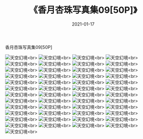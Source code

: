 ﻿---
layout: post
title: 《香月杏珠写真集09[50P]》
date: 2021-01-17
img: http://photo.orgx.cf/性感/2021/香月杏珠写真集09[50P]/000.jpg
tags: [美女,性感,泳衣]
---

香月杏珠写真集09[50P]



![天空幻境](http://photo.orgx.cf/性感/2021/香月杏珠写真集09[50P]/001.jpg''天空幻境'')<br>
![天空幻境](http://photo.orgx.cf/性感/2021/香月杏珠写真集09[50P]/002.jpg''天空幻境'')<br>
![天空幻境](http://photo.orgx.cf/性感/2021/香月杏珠写真集09[50P]/003.jpg''天空幻境'')<br>
![天空幻境](http://photo.orgx.cf/性感/2021/香月杏珠写真集09[50P]/004.jpg''天空幻境'')<br>
![天空幻境](http://photo.orgx.cf/性感/2021/香月杏珠写真集09[50P]/005.jpg''天空幻境'')<br>
![天空幻境](http://photo.orgx.cf/性感/2021/香月杏珠写真集09[50P]/006.jpg''天空幻境'')<br>
![天空幻境](http://photo.orgx.cf/性感/2021/香月杏珠写真集09[50P]/007.jpg''天空幻境'')<br>
![天空幻境](http://photo.orgx.cf/性感/2021/香月杏珠写真集09[50P]/008.jpg''天空幻境'')<br>
![天空幻境](http://photo.orgx.cf/性感/2021/香月杏珠写真集09[50P]/009.jpg''天空幻境'')<br>
![天空幻境](http://photo.orgx.cf/性感/2021/香月杏珠写真集09[50P]/010.jpg''天空幻境'')<br>
![天空幻境](http://photo.orgx.cf/性感/2021/香月杏珠写真集09[50P]/011.jpg''天空幻境'')<br>
![天空幻境](http://photo.orgx.cf/性感/2021/香月杏珠写真集09[50P]/012.jpg''天空幻境'')<br>
![天空幻境](http://photo.orgx.cf/性感/2021/香月杏珠写真集09[50P]/013.jpg''天空幻境'')<br>
![天空幻境](http://photo.orgx.cf/性感/2021/香月杏珠写真集09[50P]/014.jpg''天空幻境'')<br>
![天空幻境](http://photo.orgx.cf/性感/2021/香月杏珠写真集09[50P]/015.jpg''天空幻境'')<br>
![天空幻境](http://photo.orgx.cf/性感/2021/香月杏珠写真集09[50P]/016.jpg''天空幻境'')<br>
![天空幻境](http://photo.orgx.cf/性感/2021/香月杏珠写真集09[50P]/017.jpg''天空幻境'')<br>
![天空幻境](http://photo.orgx.cf/性感/2021/香月杏珠写真集09[50P]/018.jpg''天空幻境'')<br>
![天空幻境](http://photo.orgx.cf/性感/2021/香月杏珠写真集09[50P]/019.jpg''天空幻境'')<br>
![天空幻境](http://photo.orgx.cf/性感/2021/香月杏珠写真集09[50P]/020.jpg''天空幻境'')<br>
![天空幻境](http://photo.orgx.cf/性感/2021/香月杏珠写真集09[50P]/021.jpg''天空幻境'')<br>
![天空幻境](http://photo.orgx.cf/性感/2021/香月杏珠写真集09[50P]/022.jpg''天空幻境'')<br>
![天空幻境](http://photo.orgx.cf/性感/2021/香月杏珠写真集09[50P]/023.jpg''天空幻境'')<br>
![天空幻境](http://photo.orgx.cf/性感/2021/香月杏珠写真集09[50P]/024.jpg''天空幻境'')<br>
![天空幻境](http://photo.orgx.cf/性感/2021/香月杏珠写真集09[50P]/025.jpg''天空幻境'')<br>
![天空幻境](http://photo.orgx.cf/性感/2021/香月杏珠写真集09[50P]/026.jpg''天空幻境'')<br>
![天空幻境](http://photo.orgx.cf/性感/2021/香月杏珠写真集09[50P]/027.jpg''天空幻境'')<br>
![天空幻境](http://photo.orgx.cf/性感/2021/香月杏珠写真集09[50P]/028.jpg''天空幻境'')<br>
![天空幻境](http://photo.orgx.cf/性感/2021/香月杏珠写真集09[50P]/029.jpg''天空幻境'')<br>
![天空幻境](http://photo.orgx.cf/性感/2021/香月杏珠写真集09[50P]/030.jpg''天空幻境'')<br>
![天空幻境](http://photo.orgx.cf/性感/2021/香月杏珠写真集09[50P]/031.jpg''天空幻境'')<br>
![天空幻境](http://photo.orgx.cf/性感/2021/香月杏珠写真集09[50P]/032.jpg''天空幻境'')<br>
![天空幻境](http://photo.orgx.cf/性感/2021/香月杏珠写真集09[50P]/033.jpg''天空幻境'')<br>
![天空幻境](http://photo.orgx.cf/性感/2021/香月杏珠写真集09[50P]/034.jpg''天空幻境'')<br>
![天空幻境](http://photo.orgx.cf/性感/2021/香月杏珠写真集09[50P]/035.jpg''天空幻境'')<br>
![天空幻境](http://photo.orgx.cf/性感/2021/香月杏珠写真集09[50P]/036.jpg''天空幻境'')<br>
![天空幻境](http://photo.orgx.cf/性感/2021/香月杏珠写真集09[50P]/037.jpg''天空幻境'')<br>
![天空幻境](http://photo.orgx.cf/性感/2021/香月杏珠写真集09[50P]/038.jpg''天空幻境'')<br>
![天空幻境](http://photo.orgx.cf/性感/2021/香月杏珠写真集09[50P]/039.jpg''天空幻境'')<br>
![天空幻境](http://photo.orgx.cf/性感/2021/香月杏珠写真集09[50P]/040.jpg''天空幻境'')<br>
![天空幻境](http://photo.orgx.cf/性感/2021/香月杏珠写真集09[50P]/041.jpg''天空幻境'')<br>
![天空幻境](http://photo.orgx.cf/性感/2021/香月杏珠写真集09[50P]/042.jpg''天空幻境'')<br>
![天空幻境](http://photo.orgx.cf/性感/2021/香月杏珠写真集09[50P]/043.jpg''天空幻境'')<br>
![天空幻境](http://photo.orgx.cf/性感/2021/香月杏珠写真集09[50P]/044.jpg''天空幻境'')<br>
![天空幻境](http://photo.orgx.cf/性感/2021/香月杏珠写真集09[50P]/045.jpg''天空幻境'')<br>
![天空幻境](http://photo.orgx.cf/性感/2021/香月杏珠写真集09[50P]/046.jpg''天空幻境'')<br>
![天空幻境](http://photo.orgx.cf/性感/2021/香月杏珠写真集09[50P]/047.jpg''天空幻境'')<br>
![天空幻境](http://photo.orgx.cf/性感/2021/香月杏珠写真集09[50P]/048.jpg''天空幻境'')<br>
![天空幻境](http://photo.orgx.cf/性感/2021/香月杏珠写真集09[50P]/049.jpg''天空幻境'')<br>